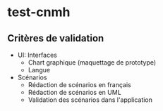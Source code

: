 # test-cnmh

## Critères de validation

- UI: Interfaces
  - Chart graphique (maquettage de prototype)
  - Langue
- Scénarios
  - Rédaction de scénarios en français
  - Rédaction de scénarios en UML
  - Validation des scénarios dans l'application